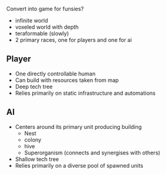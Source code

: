 Convert into game for funsies?

- infinite world
- voxeled world with depth
- teraformable (slowly)
- 2 primary races, one for players and one for ai

## Player

- One directly controllable human
- Can build with resources taken from map
- Deep tech tree
- Relies primarily on static infrastructure and automations

## AI

- Centers around its primary unit producing building
  - Nest
  - colony
  - hive
  - Superorganism (connects and synergises with others)
- Shallow tech tree
- Relies primarily on a diverse pool of spawned units
